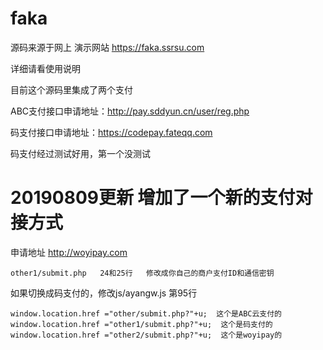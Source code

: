 # faka

源码来源于网上  演示网站 https://faka.ssrsu.com

详细请看使用说明

目前这个源码里集成了两个支付

ABC支付接口申请地址：http://pay.sddyun.cn/user/reg.php

 码支付接口申请地址：https://codepay.fateqq.com
 
 码支付经过测试好用，第一个没测试
 
 
# 20190809更新 增加了一个新的支付对接方式


申请地址 http://woyipay.com

```
other1/submit.php   24和25行   修改成你自己的商户支付ID和通信密钥
```

如果切换成码支付的，修改js/ayangw.js 第95行

```
window.location.href ="other/submit.php?"+u;  这个是ABC云支付的
window.location.href ="other1/submit.php?"+u;  这个是码支付的
window.location.href ="other2/submit.php?"+u;  这个是woyipay的
```


